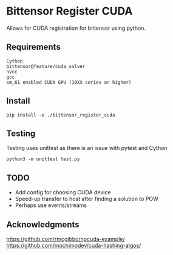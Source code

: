# Bittensor Register CUDA

Allows for CUDA registration for bittensor using python.

## Requirements
    Cython
    bittensor@feature/cuda_solver  
    nvcc
    gcc  
    sm_61 enabled CUDA GPU (10XX series or higher)

## Install
`pip install -e ./bittensor_register_cuda`
## Testing 
Testing uses unittest as there is an issue with pytest and Cython

`python3 -m unittest test.py`

## TODO
- Add config for choosing CUDA device
- Speed-up transfer to host after finding a solution to POW
- Perhaps use events/streams

## Acknowledgments
  
https://github.com/rmcgibbo/npcuda-example/  
https://github.com/mochimodev/cuda-hashing-algos/  
